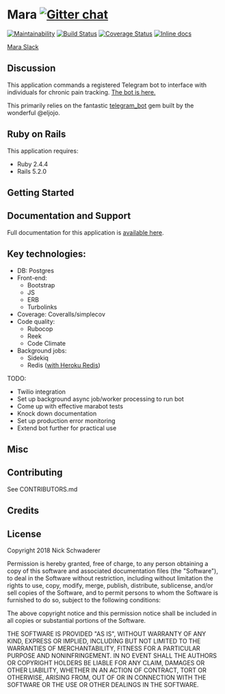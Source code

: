 Mara [![Gitter chat](https://badges.gitter.im/gitterHQ/gitter.png)](https://gitter.im/mara-bot/)
================
[![Maintainability](https://api.codeclimate.com/v1/badges/a6cec7ae312fd71a8383/maintainability)](https://codeclimate.com/github/Schwad/mara/maintainability)
[![Build Status](https://travis-ci.org/Schwad/mara.svg?branch=master)](https://travis-ci.org/Schwad/mara)
[![Coverage Status](https://coveralls.io/repos/github/Schwad/mara/badge.svg?branch=master)](https://coveralls.io/github/Schwad/mara?branch=master)
[![Inline docs](http://inch-ci.org/github/schwad/mara.svg?branch=master)](http://inch-ci.org/github/schwad/mara)

[Mara Slack](https://patagonia-mara.slack.com)

Discussion
-----------

This application commands a registered Telegram bot to interface with individuals for chronic pain tracking. [The bot is here.](t.me/RubyMaraBot.)

This primarily relies on the fantastic [telegram_bot](https://github.com/eljojo/telegram_bot) gem built by the wonderful @eljojo.

Ruby on Rails
-------------

This application requires:

- Ruby 2.4.4
- Rails 5.2.0

Getting Started
---------------

Documentation and Support
-------------------------

Full documentation for this application is [available here](https://schwad.github.io/mara/).

## Key technologies:

* DB: Postgres
* Front-end:
  - Bootstrap
  - JS
  - ERB
  - Turbolinks
* Coverage: Coveralls/simplecov
* Code quality:
  - Rubocop
  - Reek
  - Code Climate
* Background jobs:
  - Sidekiq
  - Redis ([with Heroku Redis](https://elements.heroku.com/addons/heroku-redis))

TODO:
* Twilio integration
* Set up background async job/worker processing to run bot
* Come up with effective marabot tests
* Knock down documentation
* Set up production error monitoring
* Extend bot further for practical use

Misc
----------


Contributing
------------

See CONTRIBUTORS.md


Credits
-------

License
-------

Copyright 2018 Nick Schwaderer

Permission is hereby granted, free of charge, to any person obtaining a copy of this software and associated documentation files (the "Software"), to deal in the Software without restriction, including without limitation the rights to use, copy, modify, merge, publish, distribute, sublicense, and/or sell copies of the Software, and to permit persons to whom the Software is furnished to do so, subject to the following conditions:

The above copyright notice and this permission notice shall be included in all copies or substantial portions of the Software.

THE SOFTWARE IS PROVIDED "AS IS", WITHOUT WARRANTY OF ANY KIND, EXPRESS OR IMPLIED, INCLUDING BUT NOT LIMITED TO THE WARRANTIES OF MERCHANTABILITY, FITNESS FOR A PARTICULAR PURPOSE AND NONINFRINGEMENT. IN NO EVENT SHALL THE AUTHORS OR COPYRIGHT HOLDERS BE LIABLE FOR ANY CLAIM, DAMAGES OR OTHER LIABILITY, WHETHER IN AN ACTION OF CONTRACT, TORT OR OTHERWISE, ARISING FROM, OUT OF OR IN CONNECTION WITH THE SOFTWARE OR THE USE OR OTHER DEALINGS IN THE SOFTWARE.
